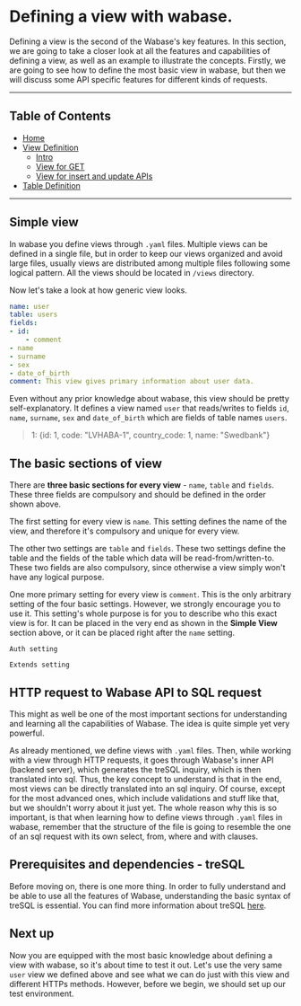 # Defining a view with wabase.

Defining a view is the second of the Wabase's key features. In this section, we are going to take a closer look at
all the features and capabilities of defining a view, as well as an example to illustrate the concepts.
Firstly, we are going to see how to define the most basic view in wabase, but then we will discuss some API 
specific features for
different kinds of requests.

---

## Table of Contents

* [Home](Home.md)
* [View Definition](View-Intro.md)
    * [Intro](View-Intro.md)
    * [View for GET](View-Get.md)
    * [View for insert and update APIs](View-InsertUpdate.md)
* [Table Definition](Table-Definition.md)



---

## Simple view

In wabase you define views through `.yaml` files. Multiple views can be defined in a single file, but in order to keep
our views organized and avoid large files, usually views are distributed among multiple files following some logical
pattern. All the views should be located in `/views` directory.

Now let's take a look at how generic view looks.

```yaml
name: user
table: users
fields:
- id:
    - comment
- name
- surname
- sex
- date_of_birth
comment: This view gives primary information about user data.
```

Even without any prior knowledge about wabase, this view should be pretty self-explanatory. It defines a view named
`user` that reads/writes to fields `id`, `name`, `surname`, `sex` and `date_of_birth` which are fields of table
names `users`.

> 1: {id: 1, code: "LVHABA-1", country_code: 1, name: "Swedbank"}
>
>
>
>
>
>

## The basic sections of view

There are **three basic sections for every view** - `name`, `table` and `fields`. These three fields are compulsory
and should be defined in the order shown above.

The first setting for every view is `name`. This setting defines the name of the view, and therefore it's compulsory
and unique for every view.

The other two settings are `table` and `fields`. These two settings define the table and the fields of the table
which data will be read-from/written-to. These two fields are also compulsory, since otherwise a view simply won't
have any logical purpose.

One more primary setting for every view is `comment`. This is the only arbitrary setting of the four basic settings.
However, we strongly encourage you to use it. This setting's whole purpose is for you to describe who this exact view
is for. It can be placed in the very end as shown in the **Simple View** section above, or it can be placed right after
the `name` setting.

`Auth setting`

`Extends setting`

## HTTP request to Wabase API to SQL request

This might as well be one of the most important sections for understanding and learning all the capabilities
of Wabase.
The idea is quite simple yet very powerful.

As already mentioned, we define views with `.yaml` files. Then, while working with a view through HTTP requests, it
goes through Wabase's inner API (backend server), which generates the treSQL inquiry, which is then translated into
sql. Thus, the key concept to understand is that in the end, most views can be directly translated into an sql 
inquiry. Of course, except for the most advanced ones, which include validations and stuff like that, but we 
shouldn't worry about it just yet. The whole reason why this is so important, is that when learning how to define 
views through `.yaml` files in wabase, remember that the structure of the file is going to resemble the one of 
an sql request with its own select, from, where and with clauses.

## Prerequisites and dependencies - treSQL

Before moving on, there is one more thing. In order to fully understand and be able to use all the features of
Wabase, understanding the basic syntax of treSQL is essential. You can find more information about treSQL
[here](https://github.com/mrumkovskis/tresql).

## Next up

Now you are equipped with the most basic knowledge about defining a view with wabase, so it's about time to test
it out. Let's use the very same `user` view we defined above and see what we can do just with this view and
different HTTPs methods. However, before we begin, we should set up our test environment.
